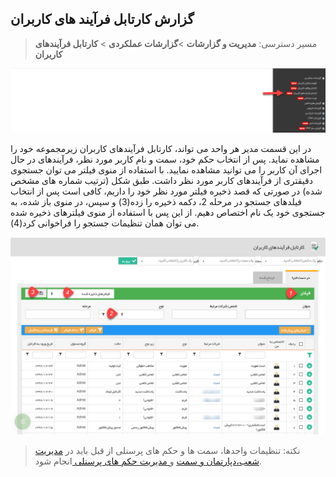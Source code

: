 ## گزارش کارتابل فرآیند های کاربران

>  مسیر دسترسی:  **مدیریت و گزارشات** >**گزارشات عملکردی** > **کارتابل فرآیندهای کاربران** 

![](kartableFarayand1.png)

در این قسمت مدیر هر واحد می تواند، کارتابل فرآیندهای کاربران زیرمجموعه خود را مشاهده نماید. پس از انتخاب حکم خود، سمت و نام کاربر مورد نظر، فرآیندهای در حال اجرای آن کاربر را می توانید مشاهده نمایید. با استفاده از منوی فیلتر می توان جستجوی دقیقتری از فرآیندهای کاربر مورد نظر داشت. طبق شکل (ترتیب شماره های مشخص شده) در صورتی که قصد ذخیره فیلتر مورد نظر خود را داریم، کافی است پس از انتخاب فیلدهای جستجو در مرحله 2، دکمه ذخیره را زده(3) و سپس، در منوی باز شده، به جستجوی خود یک نام اختصاص دهیم. از این پس با استفاده از منوی فیلترهای ذخیره شده می توان همان تنظیمات جستجو را فراخوانی کرد(4).


![](kartableFarayand2.png)

> نکته: تنظیمات واحدها، سمت ها و حکم های پرسنلی از قبل باید در  [مدیریت شعب،دپارتمان و سمت](https://github.com/1stco/PayamGostarDocs/blob/master/help%202.5.4/Basic-Information/branches-department/branches-department.md) و[  مدیریت حکم های پرسنلی ](https://github.com/1stco/PayamGostarDocs/blob/master/help%202.5.4/Settings/Personnel-command-management/Personnel-command-management.md)انجام شود.

